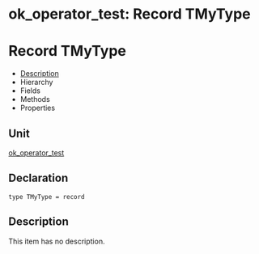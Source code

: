 # ok\_operator\_test: Record TMyType


# Record TMyType
<span id="TMyType"/>

- [Description](#PasDoc-Description)
- Hierarchy
- Fields
- Methods
- Properties

<span id="PasDoc-Description"/>

## Unit


[ok\_operator\_test](ok_operator_test.md)


## Declaration


```type TMyType = record```


## Description
This item has no description.


